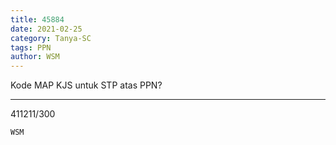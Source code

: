 ```yaml
---
title: 45884
date: 2021-02-25
category: Tanya-SC
tags: PPN
author: WSM
---
```


Kode MAP KJS untuk STP atas PPN?

---

411211/300

`WSM`
